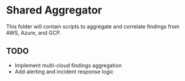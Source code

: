 # Shared Aggregator

This folder will contain scripts to aggregate and correlate findings from AWS, Azure, and GCP.

## TODO
- Implement multi-cloud findings aggregation
- Add alerting and incident response logic 